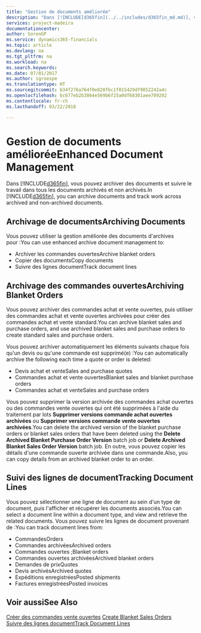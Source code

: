 ```yaml
---
title: "Gestion de documents améliorée"
description: "Dans [!INCLUDE[d365fin](../../includes/d365fin_md.md)], vous pouvez archiver des documents et suivre le travail dans tous les documents archivés et non archivés."
services: project-madeira
documentationcenter: 
author: SorenGP
ms.service: dynamics365-financials
ms.topic: article
ms.devlang: na
ms.tgt_pltfrm: na
ms.workload: na
ms.search.keywords: 
ms.date: 07/01/2017
ms.author: sgroespe
ms.translationtype: HT
ms.sourcegitcommit: b34f276a764f0e828fbc1f015429df9852242a4c
ms.openlocfilehash: bc677eb2b3864e569b6f25a0df68301aee709202
ms.contentlocale: fr-ch
ms.lasthandoff: 03/22/2018

---
```

# <a name="enhanced-document-management"></a><span data-ttu-id="4a9f4-103">Gestion de documents améliorée</span><span class="sxs-lookup"><span data-stu-id="4a9f4-103">Enhanced Document Management</span></span>
<span data-ttu-id="4a9f4-104">Dans [!INCLUDE[d365fin](../../includes/d365fin_md.md)], vous pouvez archiver des documents et suivre le travail dans tous les documents archivés et non archivés.</span><span class="sxs-lookup"><span data-stu-id="4a9f4-104">In [!INCLUDE[d365fin](../../includes/d365fin_md.md)], you can archive documents and track work across archived and non-archived documents.</span></span>  

## <a name="archiving-documents"></a><span data-ttu-id="4a9f4-105">Archivage de documents</span><span class="sxs-lookup"><span data-stu-id="4a9f4-105">Archiving Documents</span></span>  
 <span data-ttu-id="4a9f4-106">Vous pouvez utiliser la gestion améliorée des documents d'archives pour :</span><span class="sxs-lookup"><span data-stu-id="4a9f4-106">You can use enhanced archive document management to:</span></span>  

- <span data-ttu-id="4a9f4-107">Archiver les commandes ouvertes</span><span class="sxs-lookup"><span data-stu-id="4a9f4-107">Archive blanket orders</span></span>  
- <span data-ttu-id="4a9f4-108">Copier des documents</span><span class="sxs-lookup"><span data-stu-id="4a9f4-108">Copy documents</span></span>  
- <span data-ttu-id="4a9f4-109">Suivre des lignes document</span><span class="sxs-lookup"><span data-stu-id="4a9f4-109">Track document lines</span></span>  

## <a name="archiving-blanket-orders"></a><span data-ttu-id="4a9f4-110">Archivage des commandes ouvertes</span><span class="sxs-lookup"><span data-stu-id="4a9f4-110">Archiving Blanket Orders</span></span>  
<span data-ttu-id="4a9f4-111">Vous pouvez archiver des commandes achat et vente ouvertes, puis utiliser des commandes achat et vente ouvertes archivées pour créer des commandes achat et vente standard.</span><span class="sxs-lookup"><span data-stu-id="4a9f4-111">You can archive blanket sales and purchase orders, and use archived blanket sales and purchase orders to create standard sales and purchase orders.</span></span>  

<span data-ttu-id="4a9f4-112">Vous pouvez archiver automatiquement les éléments suivants chaque fois qu'un devis ou qu'une commande est supprimé(e) :</span><span class="sxs-lookup"><span data-stu-id="4a9f4-112">You can automatically archive the following each time a quote or order is deleted:</span></span>  

- <span data-ttu-id="4a9f4-113">Devis achat et vente</span><span class="sxs-lookup"><span data-stu-id="4a9f4-113">Sales and purchase quotes</span></span>  
- <span data-ttu-id="4a9f4-114">Commandes achat et vente ouvertes</span><span class="sxs-lookup"><span data-stu-id="4a9f4-114">Blanket sales and blanket purchase orders</span></span>  
- <span data-ttu-id="4a9f4-115">Commandes achat et vente</span><span class="sxs-lookup"><span data-stu-id="4a9f4-115">Sales and purchase orders</span></span>  

<span data-ttu-id="4a9f4-116">Vous pouvez supprimer la version archivée des commandes achat ouvertes ou des commandes vente ouvertes qui ont été supprimées à l'aide du traitement par lots **Supprimer versions commande achat ouvertes archivées** ou **Supprimer versions commande vente ouvertes archivées**.</span><span class="sxs-lookup"><span data-stu-id="4a9f4-116">You can delete the archived version of the blanket purchase orders or blanket sales orders that have been deleted using the **Delete Archived Blanket Purchase Order Version** batch job or **Delete Archived Blanket Sales Order Version** batch job.</span></span> <span data-ttu-id="4a9f4-117">En outre, vous pouvez copier les détails d'une commande ouverte archivée dans une commande.</span><span class="sxs-lookup"><span data-stu-id="4a9f4-117">Also, you can copy details from an archived blanket order to an order.</span></span>  

## <a name="tracking-document-lines"></a><span data-ttu-id="4a9f4-118">Suivi des lignes de document</span><span class="sxs-lookup"><span data-stu-id="4a9f4-118">Tracking Document Lines</span></span>  
<span data-ttu-id="4a9f4-119">Vous pouvez sélectionner une ligne de document au sein d'un type de document, puis l'afficher et récupérer les documents associés.</span><span class="sxs-lookup"><span data-stu-id="4a9f4-119">You can select a document line within a document type, and view and retrieve the related documents.</span></span> <span data-ttu-id="4a9f4-120">Vous pouvez suivre les lignes de document provenant de :</span><span class="sxs-lookup"><span data-stu-id="4a9f4-120">You can track document lines from:</span></span>  

- <span data-ttu-id="4a9f4-121">Commandes</span><span class="sxs-lookup"><span data-stu-id="4a9f4-121">Orders</span></span>  
- <span data-ttu-id="4a9f4-122">Commandes archivées</span><span class="sxs-lookup"><span data-stu-id="4a9f4-122">Archived orders</span></span>  
- <span data-ttu-id="4a9f4-123">Commandes ouvertes ;</span><span class="sxs-lookup"><span data-stu-id="4a9f4-123">Blanket orders</span></span>  
- <span data-ttu-id="4a9f4-124">Commandes ouvertes archivées</span><span class="sxs-lookup"><span data-stu-id="4a9f4-124">Archived blanket orders</span></span>  
- <span data-ttu-id="4a9f4-125">Demandes de prix</span><span class="sxs-lookup"><span data-stu-id="4a9f4-125">Quotes</span></span>  
- <span data-ttu-id="4a9f4-126">Devis archivés</span><span class="sxs-lookup"><span data-stu-id="4a9f4-126">Archived quotes</span></span>  
- <span data-ttu-id="4a9f4-127">Expéditions enregistrées</span><span class="sxs-lookup"><span data-stu-id="4a9f4-127">Posted shipments</span></span>  
- <span data-ttu-id="4a9f4-128">Factures enregistrées</span><span class="sxs-lookup"><span data-stu-id="4a9f4-128">Posted invoices</span></span>  

## <a name="see-also"></a><span data-ttu-id="4a9f4-129">Voir aussi</span><span class="sxs-lookup"><span data-stu-id="4a9f4-129">See Also</span></span>  
 <span data-ttu-id="4a9f4-130">[Créer des commandes vente ouvertes](../../sales-how-to-create-blanket-sales-orders.md) </span><span class="sxs-lookup"><span data-stu-id="4a9f4-130">[Create Blanket Sales Orders](../../sales-how-to-create-blanket-sales-orders.md) </span></span>  
 [<span data-ttu-id="4a9f4-131">Suivre des lignes document</span><span class="sxs-lookup"><span data-stu-id="4a9f4-131">Track Document Lines</span></span>](how-to-track-document-lines.md)

